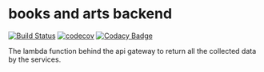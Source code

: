 # books and arts backend

[![Build Status](https://travis-ci.org/dev-11/books_and_arts_backend.svg?branch=master)](https://travis-ci.org/dev-11/books_and_arts_backend)
[![codecov](https://codecov.io/gh/dev-11/books_and_arts_backend/branch/master/graph/badge.svg)](https://codecov.io/gh/dev-11/books_and_arts_backend)
[![Codacy Badge](https://api.codacy.com/project/badge/Grade/1e3215c7bf0a44288396aab56b466b2d)](https://www.codacy.com/manual/dev-11/books_and_arts_backend?utm_source=github.com&amp;utm_medium=referral&amp;utm_content=dev-11/books_and_arts_backend&amp;utm_campaign=Badge_Grade)

The lambda function behind the api gateway to return all the collected data by the services.
